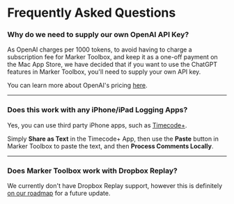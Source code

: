 # Frequently Asked Questions

### Why do we need to supply our own OpenAI API Key?

As OpenAI charges per 1000 tokens, to avoid having to charge a subscription fee for Marker Toolbox, and keep it as a one-off payment on the Mac App Store, we have decided that if you want to use the ChatGPT features in Marker Toolbox, you'll need to supply your own API key.

You can learn more about OpenAI's pricing [here](https://openai.com/pricing).

---

### Does this work with any iPhone/iPad Logging Apps?

Yes, you can use third party iPhone apps, such as [Timecode+](https://apps.apple.com/app/id590534084).

Simply **Share as Text** in the Timecode+ App, then use the **Paste** button in Marker Toolbox to paste the text, and then **Process Comments Locally**.

---

### Does Marker Toolbox work with Dropbox Replay?

We currently don't have Dropbox Replay support, however this is definitely [on our roadmap](https://github.com/latenitefilms/MarkerToolbox/issues/1) for a future update.